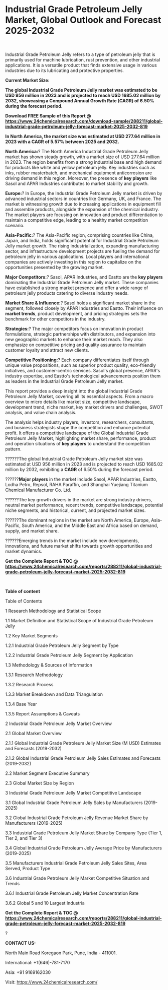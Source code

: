 <h1>Industrial Grade Petroleum Jelly Market, Global Outlook and Forecast 2025-2032</h1><br/><p><span style="font-size:14px">Industrial Grade Petroleum Jelly refers to a type of petroleum jelly that is primarily used for machine lubrication, rust prevention, and other industrial applications. It is a versatile product that finds extensive usage in various industries due to its lubricating and protective properties.</span></p>
 
 
 
 <p><span style="font-size:14px"><strong>Current Market Size:</strong></span></p>
 
 
 
 <p><span style="font-size:14px"><strong>The global Industrial Grade Petroleum Jelly market was estimated to be USD 956 million in 2023 and is projected to reach USD 1685.02 million by 2032, showcasing a Compound Annual Growth Rate (<strong>CAGR</strong>) of 6.50% during the forecast period.</strong></span></p>
 
 
 
 <div><b>Download FREE Sample of this Report @ <a href="https://www.24chemicalresearch.com/download-sample/288211/global-industrial-grade-petroleum-jelly-forecast-market-2025-2032-819">https://www.24chemicalresearch.com/download-sample/288211/global-industrial-grade-petroleum-jelly-forecast-market-2025-2032-819</a></b></div>
 
 
 
 <p><span style="font-size:14px"><strong>In North America, the market size was estimated at USD 277.64 million in 2023 with a <strong>CAGR</strong> of 5.57% between 2025 and 2032.</strong></span></p>
 
 
 
 <p><span style="font-size:14px"><strong>North America:</strong>? The North America Industrial Grade Petroleum Jelly market has shown steady growth, with a market size of USD 277.64 million in 2023. The region benefits from a strong industrial base and high demand for products like white and yellow petroleum jelly. Key industries such as inks, rubber masterbatch, and mechanical equipment anticorrosion are driving demand in this region. Moreover, the presence of <strong>key players</strong> like Sasol and APAR Industries contributes to market stability and growth.</span></p>
 
 
 
 <p><span style="font-size:14px"><strong>Europe:</strong>? In Europe, the Industrial Grade Petroleum Jelly market is driven by advanced industrial sectors in countries like Germany, UK, and France. The market is witnessing growth due to increasing applications in equipment fill and assemble products, alongside the expansion of the chemical industry. The market players are focusing on innovation and product differentiation to maintain a competitive edge, leading to a healthy market competition scenario.</span></p>
 
 
 
 <p><span style="font-size:14px"><strong>Asia-Pacific:</strong>? The Asia-Pacific region, comprising countries like China, Japan, and India, holds significant potential for Industrial Grade Petroleum Jelly market growth. The rising industrialization, expanding manufacturing sector, and infrastructure development projects are fueling the demand for petroleum jelly in various applications. Local players and international companies are actively investing in this region to capitalize on the opportunities presented by the growing market.</span></p>
 
 
 
 <p><span style="font-size:14px"><strong>Major Competitors:</strong>? Sasol, APAR Industries, and Eastto are the <strong>key players</strong> dominating the Industrial Grade Petroleum Jelly market. These companies have established a strong market presence and offer a wide range of petroleum jelly products catering to diverse industry needs.</span></p>
 
 
 
 <p><span style="font-size:14px"><strong>Market Share & Influence:</strong>? Sasol holds a significant market share in the segment, followed closely by APAR Industries and Eastto. Their influence on <strong>market trends</strong>, product development, and pricing strategies sets the benchmark for other competitors in the industry.</span></p>
 
 
 
 <p><span style="font-size:14px"><strong>Strategies:</strong>? The major competitors focus on innovation in product formulations, strategic partnerships with distributors, and expansion into new geographic markets to enhance their market reach. They also emphasize on competitive pricing and quality assurance to maintain customer loyalty and attract new clients.</span></p>
 
 
 
 <p><span style="font-size:14px"><strong>Competitive Positioning:</strong>? Each company differentiates itself through unique value propositions, such as superior product quality, eco-friendly initiatives, and customer-centric services. Sasol&#39;s global presence, APAR&#39;s industry expertise, and Eastto&#39;s technological advancements position them as leaders in the Industrial Grade Petroleum Jelly market.</span></p>
 
 
 
 <p><span style="font-size:14px">This report provides a deep insight into the global Industrial Grade Petroleum Jelly Market, covering all its essential aspects. From a macro overview to micro details like market size, competitive landscape, development trend, niche market, key market drivers and challenges, SWOT analysis, and value chain analysis.</span></p>
 
 
 
 <p><span style="font-size:14px">The analysis helps industry players, investors, researchers, consultants, and business strategists shape the competition and enhance potential profit. It offers a competitive landscape of the Global Industrial Grade Petroleum Jelly Market, highlighting market share, performance, product and operation situations of <strong>key players</strong> to understand the competition pattern.</span></p>
 
 
 
 <p><span style="font-size:14px">??????The global Industrial Grade Petroleum Jelly market size was estimated at USD 956 million in 2023 and is projected to reach USD 1685.02 million by 2032, exhibiting a <strong>CAGR</strong> of 6.50% during the forecast period.</span></p>
 
 
 
 <p><span style="font-size:14px">??????<strong>Major players</strong> in the market include Sasol, APAR Industries, Eastto, Lodha Petro, Repsol, RAHA Paraffin, and Shanghai Yuejiang Titanium Chemical Manufacturer Co. Ltd.</span></p>
 
 
 
 <p><span style="font-size:14px">??????The key growth drivers in the market are strong industry drivers, neutral market performance, recent trends, competitive landscape, potential niche segments, and historical, current, and projected market sizes.</span></p>
 
 
 
 <p><span style="font-size:14px">??????The dominant regions in the market are North America, Europe, Asia-Pacific, South America, and the Middle East and Africa based on demand, supply, and market share.</span></p>
 
 
 
 <p><span style="font-size:14px">??????Emerging trends in the market include new developments, innovations, and future market shifts towards growth opportunities and market dynamics.</span></p>
 
 
 
 <div><b>Get the Complete Report & TOC @ <a href="https://www.24chemicalresearch.com/reports/288211/global-industrial-grade-petroleum-jelly-forecast-market-2025-2032-819">https://www.24chemicalresearch.com/reports/288211/global-industrial-grade-petroleum-jelly-forecast-market-2025-2032-819</a></b></div>
 
 
 
 <p><br />
 
 <b>Table of content</b></p>
 
 
 
 <p>Table of Contents<br />
 
 1 Research Methodology and Statistical Scope<br />
 
 1.1 Market Definition and Statistical Scope of Industrial Grade Petroleum Jelly<br />
 
 1.2 Key Market Segments<br />
 
 1.2.1 Industrial Grade Petroleum Jelly Segment by Type<br />
 
 1.2.2 Industrial Grade Petroleum Jelly Segment by Application<br />
 
 1.3 Methodology & Sources of Information<br />
 
 1.3.1 Research Methodology<br />
 
 1.3.2 Research Process<br />
 
 1.3.3 Market Breakdown and Data Triangulation<br />
 
 1.3.4 Base Year<br />
 
 1.3.5 Report Assumptions & Caveats<br />
 
 2 Industrial Grade Petroleum Jelly Market Overview<br />
 
 2.1 Global Market Overview<br />
 
 2.1.1 Global Industrial Grade Petroleum Jelly Market Size (M USD) Estimates and Forecasts (2019-2032)<br />
 
 2.1.2 Global Industrial Grade Petroleum Jelly Sales Estimates and Forecasts (2019-2032)<br />
 
 2.2 Market Segment Executive Summary<br />
 
 2.3 Global Market Size by Region<br />
 
 3 Industrial Grade Petroleum Jelly Market Competitive Landscape<br />
 
 3.1 Global Industrial Grade Petroleum Jelly Sales by Manufacturers (2019-2025)<br />
 
 3.2 Global Industrial Grade Petroleum Jelly Revenue Market Share by Manufacturers (2019-2025)<br />
 
 3.3 Industrial Grade Petroleum Jelly Market Share by Company Type (Tier 1, Tier 2, and Tier 3)<br />
 
 3.4 Global Industrial Grade Petroleum Jelly Average Price by Manufacturers (2019-2025)<br />
 
 3.5 Manufacturers Industrial Grade Petroleum Jelly Sales Sites, Area Served, Product Type<br />
 
 3.6 Industrial Grade Petroleum Jelly Market Competitive Situation and Trends<br />
 
 3.6.1 Industrial Grade Petroleum Jelly Market Concentration Rate<br />
 
 3.6.2 Global 5 and 10 Largest Industria</p>
 
 
 
 <div><b>Get the Complete Report & TOC @ <a href="https://www.24chemicalresearch.com/reports/288211/global-industrial-grade-petroleum-jelly-forecast-market-2025-2032-819">https://www.24chemicalresearch.com/reports/288211/global-industrial-grade-petroleum-jelly-forecast-market-2025-2032-819</a></b></div>
 
 
 
 <p>? </p>
 
 
 
 <p><b>CONTACT US:</b><br />
 
 North Main Road Koregaon Park, Pune, India - 411001.<br />
 
 International: +1(646)-781-7170<br />
 
 Asia: +91 9169162030<br />
 
 Visit: <a href="https://www.24chemicalresearch.com/">https://www.24chemicalresearch.com/</a></p>